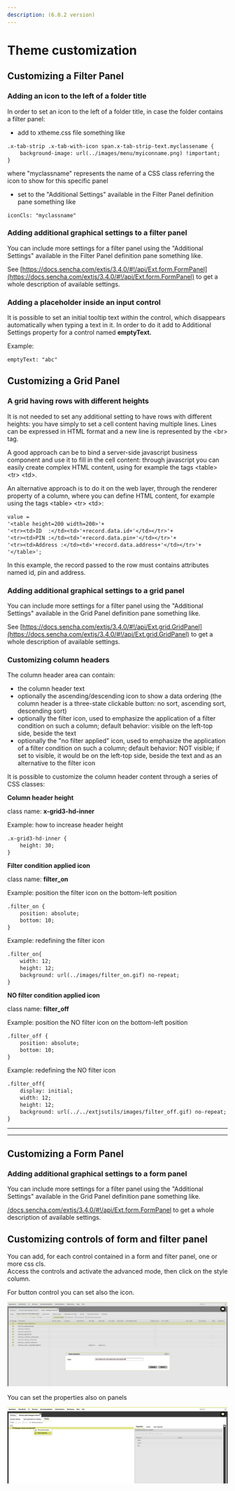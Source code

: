 ```yaml
---
description: (6.0.2 version)
---
```


# Theme customization

## Customizing a Filter Panel

### Adding an icon to the left of a folder title

In order to set an icon to the left of a folder title, in case the folder contains a filter panel:

* add to xtheme.css file something like

```
.x-tab-strip .x-tab-with-icon span.x-tab-strip-text.myclassename {
	background-image: url(../images/menu/myiconname.png) !important;
}
```

where "myclassname" represents the name of a CSS class referring the icon to show for this specific panel

* set to the "Additional Settings" available in the Filter Panel definition pane something like

```
iconCls: "myclassname"
```

###

### Adding additional graphical settings to a filter panel

You can include more settings for a filter panel using the "Additional Settings" available in the Filter Panel definition pane something like.

See [https://docs.sencha.com/extjs/3.4.0/#!/api/Ext.form.FormPanel](https://docs.sencha.com/extjs/3.4.0/#!/api/Ext.form.FormPanel) to get a whole description of available settings.



### Adding a placeholder inside an input control

It is possible to set an initial tooltip text within the control, which disappears automatically when typing a text in it. In order to do it add to Additional Settings property for a control named **emptyText.**

Example:

```
emptyText: "abc"
```







## Customizing a Grid Panel

### A grid having rows with different heights

It is not needed to set any additional setting to have rows with different heights: you have simply to set a cell content having multiple lines. Lines can be expressed in HTML format and a new line is represented by the \<br> tag.

A good approach can be to bind a server-side javascript business component and use it to fill in the cell content: through javascript you can easily create complex HTML  content, using for example the tags \<table> \<tr> \<td>.

An alternative approach is to do it on the web layer, through the renderer property of a column, where you can define HTML content, for example using the tags \<table> \<tr> \<td>:

```
value = 
'<table height=200 width=200>'+
'<tr><td>ID  :</td><td>'+record.data.id+'</td></tr>'+
'<tr><td>PIN :</td><td>'+record.data.pin+'</td></tr>'+
'<tr><td>Address :</td><td>'+record.data.address+'</td></tr>'+
'</table>';
```

In this example, the record passed to the row must contains attributes named id, pin and address.



### Adding additional graphical settings to a grid panel

You can include more settings for a filter panel using the "Additional Settings" available in the Grid Panel definition pane something like.

See [https://docs.sencha.com/extjs/3.4.0/#!/api/Ext.grid.GridPanel](https://docs.sencha.com/extjs/3.4.0/#!/api/Ext.grid.GridPanel) to get a whole description of available settings.



### Customizing column headers

The column header area can contain:

* the column header text
* optionally the ascending/descending icon to show a data ordering (the column header is a three-state clickable button: no sort, ascending sort, descending sort)
* optionally the filter icon, used to emphasize the application of a filter condition on such a column; default behavior: visible on the left-top side, beside the text
* optionally the "no filter applied" icon, used to emphasize the application of a filter condition on such a column; default behavior: NOT visible; if set to visible, it would be on the left-top side, beside the text and as an alternative to the filter icon

It is possible to customize the column header content through a series of CSS classes:

**Column header height**

class name: **x-grid3-hd-inner**

Example: how to increase header height

```
.x-grid3-hd-inner {
    height: 30;
}
```

**Filter condition applied icon**

class name: **filter\_on**

Example: position the filter icon on the bottom-left position

```
.filter_on {
    position: absolute;
    bottom: 10;
}
```

Example: redefining the filter icon

```
.filter_on{
	width: 12;
	height: 12;
	background: url(../images/filter_on.gif) no-repeat;
}
```

**NO filter condition applied icon**

class name: **filter\_off**

Example: position the NO filter icon on the bottom-left position

```
.filter_off {
    position: absolute;
    bottom: 10;
}
```

Example: redefining the NO filter icon

```
.filter_off{
	display: initial;
	width: 12;
	height: 12;
	background: url(../../extjsutils/images/filter_off.gif) no-repeat;
}
```

****

****





## Customizing a Form Panel

### Adding additional graphical settings to a form panel

You can include more settings for a filter panel using the "Additional Settings" available in the Grid Panel definition pane something like.

[/docs.sencha.com/extjs/3.4.0/#!/api/Ext.form.FormPanel](https://docs.sencha.com/extjs/3.4.0/#!/api/Ext.grid.GridPanel) to get a whole description of available settings.

## Customizing controls of form and filter panel

You can add, for each control contained in a form and filter panel, one or more css cls. \
Access the controls and activate the advanced mode, then click on the style column.

For button control you can set also the icon.

![](<.gitbook/assets/image (6).png>)

You can set the properties also on panels

![](<.gitbook/assets/image (1).png>)

